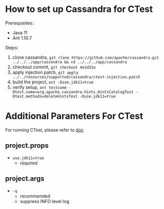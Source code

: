 # How to set up Cassandra for CTest
Prerequisites:
- Java 11
- Ant 1.10.7

Steps:
1. clone cassandra, `git clone https://github.com/apache/cassandra.git ../../../app/cassandra && cd ../../../app/cassandra`
2. checkout commit, `git checkout 4e1d31e`
3. apply injection patch, `git apply ../../resources/supported/cassandra/ctest-injection.patch`
4. build the project, `ant -Duse.jdk11=true`
5. verify setup, `ant testsome -Dtest.name=org.apache.cassandra.hints.HintsCatalogTest -Dtest.methods=deleteHintsTest -Duse.jdk11=true`

# Additional Parameters For CTest
For running CTest, please refer to [doc](../../../README.md#how-to-run-ctest)

## project.props
- `use.jdk11=true`
    - required

## project.args
- `-q`
    - recommended
    - suppress INFO level log